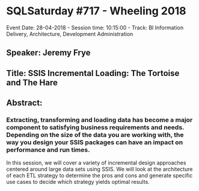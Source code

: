 # SQLSaturday #717 - Wheeling 2018
Event Date: 28-04-2018 - Session time: 10:15:00 - Track: BI Information Delivery, Architecture, Development  Administration
## Speaker: Jeremy Frye
## Title: SSIS Incremental Loading:  The Tortoise and The Hare
## Abstract:
### Extracting, transforming and loading data has become a major component to satisfying business requirements and needs.  Depending on the size of the data you are working with, the way you design your SSIS packages can have an impact on performance and run times.  

In this session, we will cover a variety of incremental design approaches centered around large data sets using SSIS.  We will look at the architecture of each ETL strategy to determine the pros and cons and generate specific use cases to decide which strategy yields optimal results.
